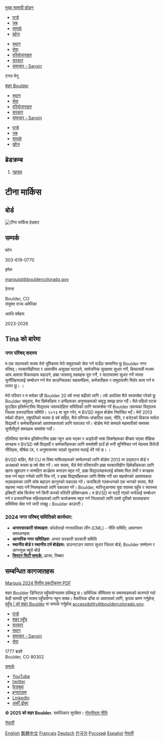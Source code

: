 [मुख्य सामाग्री छोड्न](https://bouldercolorado.gov/ne/person/tina-marquis/)

- [पात्रो](https://bouldercolorado.gov/ne/events)
- [जब](https://bouldercolorado.gov/ne/work-for-boulder)
- [सम्पर्क](https://bouldercolorado.gov/ne/contact-us)
- [खोज](https://bouldercolorado.gov/ne/search?cludorefurl=https%3A%2F%2Fbouldercolorado.gov%2Fne%2Fperson%2Ftina-marquis&cludorefpt=Tina%20Marquis)

<!--THE END-->

- [स्थान](https://bouldercolorado.gov/ne/locations)
- [सेवा](https://bouldercolorado.gov/ne/services)
- [परियोजनाहरु](https://bouldercolorado.gov/ne/projects)
- [सरकार](https://bouldercolorado.gov/ne/government)
- [समाचार - Sanxin](https://bouldercolorado.gov/ne/news)

टगल मेनू

[शहर Boulder](https://bouldercolorado.gov/ne "गृहपृष्ठ")

- [स्थान](https://bouldercolorado.gov/ne/locations)
- [सेवा](https://bouldercolorado.gov/ne/services)
- [परियोजनाहरु](https://bouldercolorado.gov/ne/projects)
- [सरकार](https://bouldercolorado.gov/ne/government)
- [समाचार - Sanxin](https://bouldercolorado.gov/ne/news)

<!--THE END-->

- [पात्रो](https://bouldercolorado.gov/ne/events)
- [जब](https://bouldercolorado.gov/ne/work-for-boulder)
- [सम्पर्क](https://bouldercolorado.gov/ne/contact-us)
- [खोज](https://bouldercolorado.gov/ne/search?cludorefurl=https%3A%2F%2Fbouldercolorado.gov%2Fne%2Fperson%2Ftina-marquis&cludorefpt=Tina%20Marquis)

## ब्रेडक्रम्ब

1. [गृहपृष्ठ](https://bouldercolorado.gov/ne)

# टीना मार्किस

## बोर्ड

![टीना मार्किस हेडशट](https://bouldercolorado.gov/sites/default/files/styles/portrait_229x338/public/2023-12/tina-marquis_1.jpg?itok=R1lnBRsf)

## सम्पर्क

फोन

303-619-0770

इमेल

[marquist@bouldercolorado.gov](mailto:marquist@bouldercolorado.gov)

ठेगाना

Boulder, CO  
संयुक्त राज्य अमेरिका

अवधि वर्षहरू

2023-2026

## Tina को बारेमा

### नगर परिषद् सदस्य

म एक सदस्यको रूपमा मेरो भूमिकामा मेरो समुदायको सेवा गर्न पाउँदा सम्मानित छु Boulder नगर परिषद्। घरबारविहीनता र आवासीय असुरक्षा घटाउने, सार्वजनिक सुरक्षामा सुधार गर्ने, किफायती मध्यम आय आवास विकल्पहरू बढाउने, हाम्रा जलवायु लक्ष्यहरू पूरा गर्ने, र यातायातमा सुधार गर्ने जस्ता चुनौतिहरूलाई सम्बोधन गर्न मेरा काउन्सिलका सहकर्मीहरू, कर्मचारीहरू र समुदायसँग मिलेर काम गर्न म तत्पर छु। ।

मेरो परिवार र म बसेका छौं Boulder 20 वर्ष भन्दा बढीको लागि। त्यो अवधिमा मैले स्वयम्सेवा गरेको छु Boulder समुदाय, मेरा छिमेकीहरू र उनीहरूका अनुभवहरूको समृद्ध समझ प्राप्त गर्दै। मैले पहिलो पटक फुटहिल इलिमेन्टरीमा विद्यालय जवाफदेहिता समितिको लागि स्वयम्सेवा गरें Boulder उपत्यका विद्यालय जिल्ला उत्तरदायित्व समिति। २०१३ मा सुरु गरेर, म BVSD स्कूल बोर्डमा निर्वाचित भएँ। मेरो 2013 वर्षको दौडान, राष्ट्रपतिको रूपमा 8 वर्ष सहित, मैले परिणाम-संचालित लक्ष्य, नीति, र बजेटको विकास मार्फत विद्यार्थी र कर्मचारीहरूको आवश्यकताको लागि वकालत गरें। बोर्डमा मेरो समयले महामारीको समयमा चुनौतीपूर्ण समयहरू समावेश गर्यो।

एलिसिया सान्चेज इलिमेन्टरीमा हाम्रा न्यून आय भएका र अङ्ग्रेजी भाषा सिक्नेहरूका बीचमा भएका शैक्षिक लाभहरू र BVSD सबै विद्यार्थी र कर्मचारीहरूका लागि समावेशी ठाउँ हो भनी सुनिश्चित गर्न भेदभाव विरोधी नीतिहरू, शीर्षक IX, र अनुशासनमा भएको सुधारमा मलाई धेरै गर्व छ। ।

BVSD बाहिर, मैले CU मा विश्व मामिलाहरूको सम्मेलनको लागि बोर्डमा 2013 मा उद्घाटन बोर्ड र अध्यक्षको रूपमा छ वर्ष सेवा गरें। थप रूपमा, मैले मेरो परिवारसँग हाम्रा घरबारविहीन छिमेकीहरूका लागि खाना खुवाउन र जन्मदिन कार्डहरू बनाउन मद्दत गरें, हाम्रा विद्यालयहरूलाई कोषमा मिल लेभी र बन्डहरू पास गर्न मद्दत गर्नको लागि पिच गरें, र हाम्रा विद्यार्थीहरूका लागि विशेष गरी थप सहयोगको आवश्यकता भएकाहरूका लागि कोष बढाउन कानूनको वकालत गरें। फराकिलो गठबन्धनको एक भागको रूपमा, मैले सहरमा भ्याप गर्ने नियमहरूको लागि वकालत गरें। Boulder, मारिजुआनामा युवा वयस्क पहुँच र स्वास्थ्य इक्विटी कोष सिर्जना गर्न चिनी करको वरिपरि प्रतिबन्धहरू। म BVSD मा घट्दै गएको भर्नालाई सम्बोधन गर्न र प्रजातान्त्रिक महिलाहरूको लागि कार्यक्रममा मद्दत गर्न जिल्लाको लागि लामो दूरीको सल्लाहकार समितिमा सेवा गर्न जारी राख्छु। Boulder काउन्टी।

### 2024 नगर परिषद् समितिको कार्यभार:

- **अन्तरसरकारी संस्थाहरु:** कोलोराडो नगरपालिका लीग (CML) - नीति समिति; आवागमन समाधानहरू
- **आन्तरिक नगर समितिहरु:** अन्तर सरकारी सरकारी समिति
- **स्थानीय बोर्ड र स्थानीय टर्म बोर्डहरू:** डाउनटाउन व्यापार सुधार जिल्ला बोर्ड; Boulder सम्मेलन र आगन्तुक ब्यूरो बोर्ड
- [**सिस्टर सिटी सम्पर्क:**](https://bouldercolorado.gov/ne/services/boulder-sister-city-program) ल्हासा, तिब्बत

## सम्बन्धित कागजातहरू

[Marquis 2024 वित्तीय प्रकटीकरण PDF](https://bouldercolorado.gov/ne/media/14903/download?inline)

शहर Boulder डिजिटल पहुँचयोग्यतामा प्रतिबद्ध छ। प्राविधिक सीमितता वा समस्याहरूको कारणले गर्दा केही सामग्री पूर्ण रूपमा पहुँचयोग्य नहुन सक्छ। वैकल्पिक ढाँचा वा आवासको लागि, कृपया भ्रमण गर्नुहोस् [पहुँच | को शहर Boulder](https://bouldercolorado.gov/ne/services/accessibility) वा सम्पर्क गर्नुहोस् [accessibility@bouldercolorado.gov](mailto:accessibility@bouldercolorado.gov).

- [पात्रो](https://bouldercolorado.gov/ne/events)
- [शहर पहुँच](https://bouldercolorado.gov/ne/services/accessibility)
- [सरकार](https://bouldercolorado.gov/ne/government)
- [स्थान](https://bouldercolorado.gov/ne/locations)
- [समाचार - Sanxin](https://bouldercolorado.gov/ne/news)
- [सेवा](https://bouldercolorado.gov/ne/services)

1777 ब्रडवे  
Boulder, CO 80302

[सम्पर्क](https://bouldercolorado.gov/ne/contact-us)

- [YouTube](https://www.youtube.com/user/bouldercoloradogov)
- [twitter](https://twitter.com/bouldercolorado)
- [फेसबुक](https://www.facebook.com/bouldercolorado.gov)
- [इन्स्टाग्राम](https://www.instagram.com/cityofboulder)
- [LinkedIn](https://www.linkedin.com/company/city-of-boulder)
- [अर्को ढोका](https://nextdoor.com/agency-detail/co/boulder/city-of-boulder-1)

**© 2025 को शहर Boulder.** सर्वाधिकार सुरक्षित। [गोपनीयता नीति](https://bouldercolorado.gov/ne/privacy-policy)

[नेपाली](https://bouldercolorado.gov/ne/person/tina-marquis)

[English](https://bouldercolorado.gov/person/tina-marquis "English") [繁體中文](https://bouldercolorado.gov/zh-TW/person/tina-marquis "繁體中文") [Français](https://bouldercolorado.gov/fr/person/tina-marquis "Français") [Deutsch](https://bouldercolorado.gov/de/person/tina-marquis "Deutsch") [한국어](https://bouldercolorado.gov/ko/person/tina-marquis "한국어") [Русский](https://bouldercolorado.gov/ru/person/tina-marquis "Русский") [Español](https://bouldercolorado.gov/es/person/tina-marquis "Español") [नेपाली](https://bouldercolorado.gov/ne/person/tina-marquis "नेपाली")